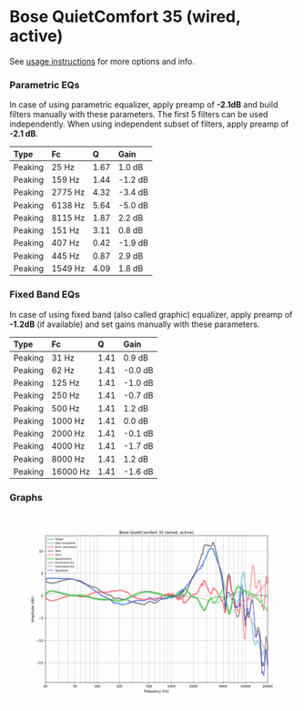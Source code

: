 # Bose QuietComfort 35 (wired, active)
See [usage instructions](https://github.com/jaakkopasanen/AutoEq#usage) for more options and info.

### Parametric EQs
In case of using parametric equalizer, apply preamp of **-2.1dB** and build filters manually
with these parameters. The first 5 filters can be used independently.
When using independent subset of filters, apply preamp of **-2.1 dB**.

| Type    | Fc      |    Q | Gain    |
|:--------|:--------|:-----|:--------|
| Peaking | 25 Hz   | 1.67 | 1.0 dB  |
| Peaking | 159 Hz  | 1.44 | -1.2 dB |
| Peaking | 2775 Hz | 4.32 | -3.4 dB |
| Peaking | 6138 Hz | 5.64 | -5.0 dB |
| Peaking | 8115 Hz | 1.87 | 2.2 dB  |
| Peaking | 151 Hz  | 3.11 | 0.8 dB  |
| Peaking | 407 Hz  | 0.42 | -1.9 dB |
| Peaking | 445 Hz  | 0.87 | 2.9 dB  |
| Peaking | 1549 Hz | 4.09 | 1.8 dB  |

### Fixed Band EQs
In case of using fixed band (also called graphic) equalizer, apply preamp of **-1.2dB**
(if available) and set gains manually with these parameters.

| Type    | Fc       |    Q | Gain    |
|:--------|:---------|:-----|:--------|
| Peaking | 31 Hz    | 1.41 | 0.9 dB  |
| Peaking | 62 Hz    | 1.41 | -0.0 dB |
| Peaking | 125 Hz   | 1.41 | -1.0 dB |
| Peaking | 250 Hz   | 1.41 | -0.7 dB |
| Peaking | 500 Hz   | 1.41 | 1.2 dB  |
| Peaking | 1000 Hz  | 1.41 | 0.0 dB  |
| Peaking | 2000 Hz  | 1.41 | -0.1 dB |
| Peaking | 4000 Hz  | 1.41 | -1.7 dB |
| Peaking | 8000 Hz  | 1.41 | 1.2 dB  |
| Peaking | 16000 Hz | 1.41 | -1.6 dB |

### Graphs
![](./Bose%20QuietComfort%2035%20(wired,%20active).png)